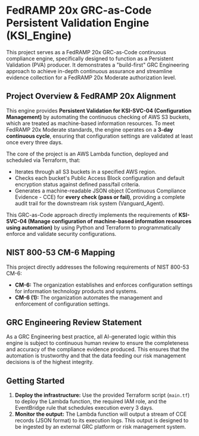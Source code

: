 # FedRAMP 20x GRC-as-Code Persistent Validation Engine (KSI_Engine)

This project serves as a FedRAMP 20x GRC-as-Code continuous compliance engine, specifically designed to function as a Persistent Validation (PVA) producer. It demonstrates a "build-first" GRC Engineering approach to achieve in-depth continuous assurance and streamline evidence collection for a FedRAMP 20x Moderate authorization level.

## Project Overview & FedRAMP 20x Alignment

This engine provides **Persistent Validation for KSI-SVC-04 (Configuration Management)** by automating the continuous checking of AWS S3 buckets, which are treated as machine-based information resources. To meet FedRAMP 20x Moderate standards, the engine operates on a **3-day continuous cycle**, ensuring that configuration settings are validated at least once every three days.

The core of the project is an AWS Lambda function, deployed and scheduled via Terraform, that:
- Iterates through all S3 buckets in a specified AWS region.
- Checks each bucket's Public Access Block configuration and default encryption status against defined pass/fail criteria.
- Generates a machine-readable JSON object (Continuous Compliance Evidence - CCE) for **every check (pass or fail)**, providing a complete audit trail for the downstream risk system (Vanguard_Agent).

This GRC-as-Code approach directly implements the requirements of **KSI-SVC-04 (Manage configuration of machine-based information resources using automation)** by using Python and Terraform to programmatically enforce and validate security configurations.

## NIST 800-53 CM-6 Mapping

This project directly addresses the following requirements of NIST 800-53 CM-6:

- **CM-6:** The organization establishes and enforces configuration settings for information technology products and systems.
- **CM-6 (1):** The organization automates the management and enforcement of configuration settings.

## GRC Engineering Review Statement

As a GRC Engineering best practice, all AI-generated logic within this engine is subject to continuous human review to ensure the completeness and accuracy of the compliance evidence produced. This ensures that the automation is trustworthy and that the data feeding our risk management decisions is of the highest integrity.

## Getting Started

1. **Deploy the infrastructure:** Use the provided Terraform script (`main.tf`) to deploy the Lambda function, the required IAM role, and the EventBridge rule that schedules execution every 3 days.
2. **Monitor the output:** The Lambda function will output a stream of CCE records (JSON format) to its execution logs. This output is designed to be ingested by an external GRC platform or risk management system.
